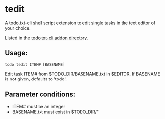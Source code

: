 # tedit
A todo.txt-cli shell script extension to edit single tasks in the text editor of your choice.

Listed in the [todo.txt-cli addon directory][1].

## Usage:

    todo tedit ITEM# [BASENAME]

Edit task ITEM# from $TODO_DIR/BASENAME.txt in $EDITOR.
If BASENAME is not given, defaults to 'todo'.

## Parameter conditions: 
 * ITEM# must be an integer
 * BASENAME.txt must exist in $TODO_DIR/"

[1]:https://github.com/todotxt/todo.txt-cli/wiki/Todo.sh-Add-on-Directory
